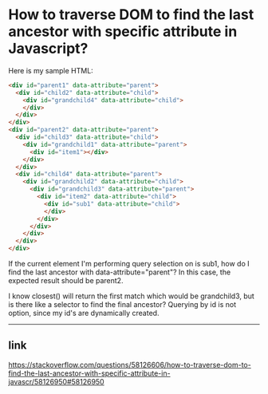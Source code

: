 # How to traverse DOM to find the last ancestor with specific attribute in Javascript?

Here is my sample HTML:

``` html
<div id="parent1" data-attribute="parent">
  <div id="child2" data-attribute="child">
    <div id="grandchild4" data-attribute="child">
    </div>
  </div>
</div>
<div id="parent2" data-attribute="parent">
  <div id="child3" data-attribute="child">
    <div id="grandchild1" data-attribute="parent">
      <div id="item1"></div>
    </div>
  </div>
  <div id="child4" data-attribute="parent">
    <div id="grandchild2" data-attribute="child">
      <div id="grandchild3" data-attribute="parent">
        <div id="item2" data-attribute="child">
          <div id="sub1" data-attribute="child">
          </div>
        </div>
      </div>
    </div>
  </div>
</div>
```

If the current element I'm performing query selection on is sub1, how do I find the last ancestor with data-attribute="parent"? In this case, the expected result should be parent2.

I know closest() will return the first match which would be grandchild3, but is there like a selector to find the final ancestor? Querying by id is not option, since my id's are dynamically created.

---

## link

https://stackoverflow.com/questions/58126606/how-to-traverse-dom-to-find-the-last-ancestor-with-specific-attribute-in-javascr/58126950#58126950